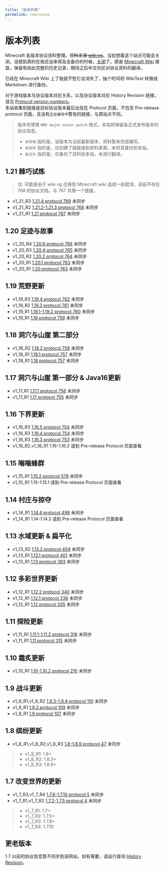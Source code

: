 ```yaml
---
title: "版本列表"
permalink: /versions
---
```


# 版本列表

Minecraft 各版本协议资料整理。~~资料来源 [wiki.vg](https://wiki.vg/Protocol)~~。当初想着这个站点可能会关闭，没想到真的在我还没来得及去备份的时候，[关闭](https://tkte.ch/articles/2024/11/11/sunsetting.html)了。感谢 [Minecraft Wiki](https://minecraft.wiki/w/Minecraft_Wiki:Projects/wiki.vg_merge#Project_pages) 接盘，保留有如此完整的历史记录，期待之后中文社区对协议资料的翻译。

已经在 Minecraft Wiki 上了我就不愁它会消失了，抽个时间将 WikiText 转换成 Markdown 进行备份。

对于游戏版本与协议版本对应关系，以及协议版本对应 History Revision 链接，请见 [Protocol version numbers](https://minecraft.wiki/w/Minecraft_Wiki:Projects/wiki.vg_merge/Protocol_version_numbers)。  
本站收集到链接是目标协议版本最后出现在 Protocol 页面，不包含 Pre-release protocol 页面，且没有`正在编写中`警告的链接，与原站点不同。

> 版本号使用 `NMS major.minor.patch` 格式，本站将保留各正式发布版本的协议信息。
>
> + `未存档` 指的是，该版本为当前最新版本，资料暂未完成编写。
> + `未同步` 指的是，仅创建了超链接到资料来源，未将其备份到本站。
> + `未汉化` 指的是，仅备份了资料到本站，未进行翻译。

## 1.21 棘巧试炼

> 注: 可能是由于 wiki.vg 迁移到 Minecraft wiki 造成一些耽误，目前不存在 768 的协议文档，与 767 共用一个链接。

+ v1_21_R3 [1.21.4 protocol 769](https://minecraft.wiki/w/Java_Edition_protocol) 未同步
+ v1_21_R2 [1.21.2-1.21.3 protocol 768](https://minecraft.wiki/w/Java_Edition_protocol?oldid=2789623) 未同步
+ v1_21_R1 [1.21 protocol 767](https://minecraft.wiki/w/Java_Edition_protocol?oldid=2789623) 未同步

## 1.20 足迹与故事

+ v1_20_R4 [1.20.6 protocol 766](https://minecraft.wiki/w/Java_Edition_protocol?oldid=19325) 未同步
+ v1_20_R3 [1.20.4 protocol 765](https://minecraft.wiki/w/Java_Edition_protocol?oldid=19208) 未同步
+ v1_20_R2 [1.20.2 protocol 764](https://minecraft.wiki/w/Java_Edition_protocol?oldid=18641) 未同步
+ v1_20_R1 [1.20.1 protocol 763](https://minecraft.wiki/w/Java_Edition_protocol?oldid=18375) 未同步
+ v1_20_R1 [1.20 protocol 763](https://minecraft.wiki/w/Java_Edition_protocol?oldid=18256) 未同步

## 1.19 荒野更新

+ v1_19_R3 [1.19.4 protocol 762](https://minecraft.wiki/w/Java_Edition_protocol?oldid=18242) 未同步
+ v1_19_R2 [1.19.3 protocol 761](https://minecraft.wiki/w/Java_Edition_protocol?oldid=18071) 未同步
+ v1_19_R1 [1.19.1-1.19.2 protocol 760](https://minecraft.wiki/w/Java_Edition_protocol?oldid=17873) 未同步
+ v1_19_R1 [1.19 protocol 759](https://minecraft.wiki/w/Java_Edition_protocol?oldid=17663) 未同步

## 1.18 洞穴与山崖 第二部分

+ v1_18_R2 [1.18.2 protocol 758](https://minecraft.wiki/w/Java_Edition_protocol?oldid=17499) 未同步
+ v1_18_R1 [1.18.1 protocol 757](https://minecraft.wiki/w/Java_Edition_protocol?oldid=17341) 未同步
+ v1_18_R1 [1.18 protocol 757](https://minecraft.wiki/w/Java_Edition_protocol?oldid=17184) 未同步

## 1.17 洞穴与山崖 第一部分 & Java16更新

+ v1_17_R1 [1.17.1 protocol 756](https://minecraft.wiki/w/Java_Edition_protocol?oldid=17159) 未同步
+ v1_17_R1 [1.17 protocol 755](https://minecraft.wiki/w/Java_Edition_protocol?oldid=16866) 未同步

## 1.16 下界更新

+ v1_16_R3 [1.16.5 protocol 754](https://minecraft.wiki/w/Java_Edition_protocol?oldid=16681) 未同步
+ v1_16_R3 [1.16.4 protocol 754](https://minecraft.wiki/w/Java_Edition_protocol?oldid=16317) 未同步
+ v1_16_R3 [1.16.3 protocol 753](https://minecraft.wiki/w/Java_Edition_protocol?oldid=16091) 未同步
+ v1_16_R2,v1_16_R1 1.16-1.16.2 请到 Pre-release Protocol 页面查看

## 1.15 嗡嗡蜂群

+ v1_15_R1 [1.15.2 protocol 578](https://minecraft.wiki/w/Java_Edition_protocol?oldid=15901) 未同步
+ v1_15_R1 1.15-1.15.1 请到 Pre-release Protocol 页面查看

## 1.14 村庄与掠夺

+ v1_14_R1 [1.14.4 protocol 498](https://minecraft.wiki/w/Java_Edition_protocol?oldid=15289) 未同步
+ v1_14_R1 1.14-1.14.3 请到 Pre-release Protocol 页面查看

## 1.13 水域更新 & 扁平化

+ v1_13_R2 [1.13.2 protocol 404](https://minecraft.wiki/w/Java_Edition_protocol?oldid=14889) 未同步
+ v1_13_R1 [1.13.1 protocol 401](https://minecraft.wiki/w/Java_Edition_protocol?oldid=14301) 未同步
+ v1_13_R1 [1.13 protocol 393](https://minecraft.wiki/w/Java_Edition_protocol?oldid=14300) 未同步

## 1.12 多彩世界更新

+ v1_12_R1 [1.12.2 protocol 340](https://minecraft.wiki/w/Java_Edition_protocol?oldid=14204) 未同步
+ v1_12_R1 [1.12.1 protocol 338](https://minecraft.wiki/w/Java_Edition_protocol?oldid=13339) 未同步
+ v1_12_R1 [1.12 protocol 335](https://minecraft.wiki/w/Java_Edition_protocol?oldid=13286) 未同步

## 1.11 探险更新

+ v1_11_R1 [1.11.1-1.11.2 protocol 316](https://minecraft.wiki/w/Java_Edition_protocol?oldid=8543) 未同步
+ v1_11_R1 [1.11 protocol 315](https://minecraft.wiki/w/Java_Edition_protocol?oldid=8405) 未同步

## 1.10 霜炙更新

+ v1_10_R1 [1.10-1.10.2 protocol 210](https://minecraft.wiki/w/Java_Edition_protocol?oldid=8235) 未同步

## 1.9 战斗更新

+ v1_9_R1,v1_9_R2 [1.9.3-1.9.4 protocol 110](https://minecraft.wiki/w/Java_Edition_protocol?oldid=7959) 未同步
+ v1_9_R1 [1.9.2 protocol 109](https://minecraft.wiki/w/Java_Edition_protocol?oldid=7817) 未同步
+ v1_9_R1 [1.9 protocol 107](https://minecraft.wiki/w/Java_Edition_protocol?oldid=7644) 未同步

## 1.8 缤纷更新

+ v1_8_R1,v1_8_R2,v1_8_R3 [1.8-1.8.9 protocol 47](https://minecraft.wiki/w/Java_Edition_protocol?oldid=7368) 未同步

> - v1_8_R1: 1.8+
> - v1_8_R2: 1.8.3+
> - v1_8_R3: 1.8.8+

## 1.7 改变世界的更新

+ v1_7_R3,v1_7_R4 [1.7.6-1.7.10 protocol 5](https://minecraft.wiki/w/Java_Edition_protocol?oldid=6003) 未同步
+ v1_7_R1,v1_7_R2 [1.7.2-1.7.5 protocol 4](https://minecraft.wiki/w/Java_Edition_protocol?oldid=5486) 未同步

> - v1_7_R1: 1.7+
> - v1_7_R2: 1.7.5+
> - v1_7_R3: 1.7.8+
> - v1_7_R4: 1.7.10

## 更老版本

1.7 以前的协议信息暂不同步到该网站，如有需要，请自行查询 [History Revision](https://minecraft.wiki/w/Java_Edition_protocol?offset=20131029123800&limit=500&action=history)。
